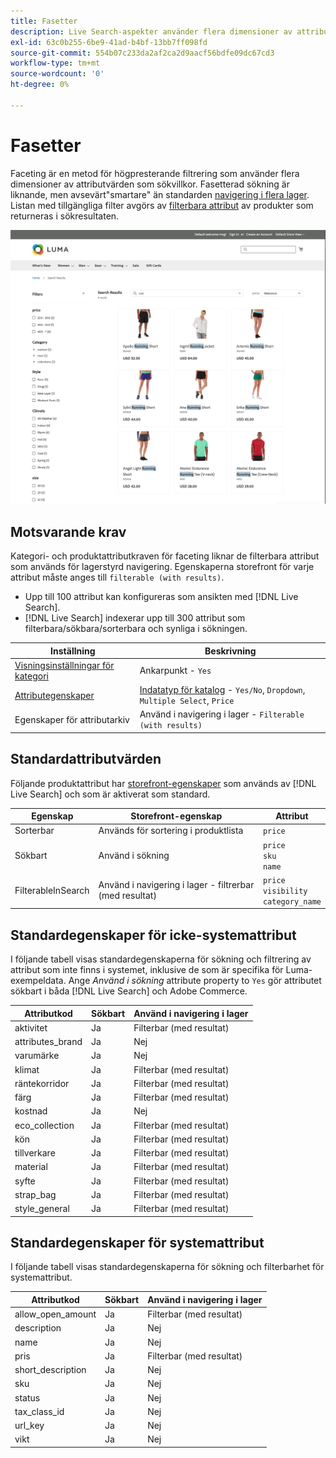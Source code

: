 ```yaml
---
title: Fasetter
description: Live Search-aspekter använder flera dimensioner av attributvärden som sökvillkor.
exl-id: 63c0b255-6be9-41ad-b4bf-13bb7ff098fd
source-git-commit: 554b07c233da2af2ca2d9aacf56bdfe09dc67cd3
workflow-type: tm+mt
source-wordcount: '0'
ht-degree: 0%

---
```


# Fasetter

Faceting är en metod för högpresterande filtrering som använder flera dimensioner av attributvärden som sökvillkor. Fasetterad sökning är liknande, men avsevärt&quot;smartare&quot; än standarden [navigering i flera lager](https://docs.magento.com/user-guide/catalog/navigation-layered.html). Listan med tillgängliga filter avgörs av [filterbara attribut](https://docs.magento.com/user-guide/catalog/navigation-layered-filterable-attributes.html) av produkter som returneras i sökresultaten.

![Filtrerade sökresultat](assets/storefront-search-results-run.png)

## Motsvarande krav

Kategori- och produktattributkraven för faceting liknar de filterbara attribut som används för lagerstyrd navigering. Egenskaperna storefront för varje attribut måste anges till `filterable (with results)`.

* Upp till 100 attribut kan konfigureras som ansikten med [!DNL Live Search].
* [!DNL Live Search] indexerar upp till 300 attribut som filterbara/sökbara/sorterbara och synliga i sökningen.

| Inställning | Beskrivning |
|--- |--- |
| [Visningsinställningar för kategori](https://docs.magento.com/user-guide/catalog/categories-display-settings.html) | Ankarpunkt - `Yes` |
| [Attributegenskaper](https://docs.magento.com/user-guide/stores/attribute-product-create.html) | [Indatatyp för katalog](https://docs.magento.com/user-guide/stores/attributes-input-types.html) - `Yes/No`, `Dropdown`, `Multiple Select`, `Price` |
| Egenskaper för attributarkiv | Använd i navigering i lager - `Filterable (with results)` |

## Standardattributvärden

Följande produktattribut har [storefront-egenskaper](https://docs.magento.com/user-guide/stores/attributes-product.html) som används av [!DNL Live Search] och som är aktiverat som standard.

| Egenskap | Storefront-egenskap | Attribut |
|---|---|---|
| Sorterbar | Används för sortering i produktlista | `price` |
| Sökbart | Använd i sökning | `price` <br />`sku`<br />`name` |
| FilterableInSearch | Använd i navigering i lager - filtrerbar (med resultat) | `price`<br />`visibility`<br />`category_name` |

## Standardegenskaper för icke-systemattribut

I följande tabell visas standardegenskaperna för sökning och filtrering av attribut som inte finns i systemet, inklusive de som är specifika för Luma-exempeldata. Ange *Använd i sökning* attribute property to `Yes` gör attributet sökbart i båda [!DNL Live Search] och Adobe Commerce.

| Attributkod | Sökbart | Använd i navigering i lager |
|--- |--- |--- |
| aktivitet | Ja | Filterbar (med resultat) |
| attributes_brand | Ja | Nej |
| varumärke | Ja | Nej |
| klimat | Ja | Filterbar (med resultat) |
| räntekorridor | Ja | Filterbar (med resultat) |
| färg | Ja | Filterbar (med resultat) |
| kostnad | Ja | Nej |
| eco_collection | Ja | Filterbar (med resultat) |
| kön | Ja | Filterbar (med resultat) |
| tillverkare | Ja | Filterbar (med resultat) |
| material | Ja | Filterbar (med resultat) |
| syfte | Ja | Filterbar (med resultat) |
| strap_bag | Ja | Filterbar (med resultat) |
| style_general | Ja | Filterbar (med resultat) |

## Standardegenskaper för systemattribut

I följande tabell visas standardegenskaperna för sökning och filterbarhet för systemattribut.

| Attributkod | Sökbart | Använd i navigering i lager |
|--- |--- |--- |
| allow_open_amount | Ja | Filterbar (med resultat) |
| description | Ja | Nej |
| name | Ja | Nej |
| pris | Ja | Filterbar (med resultat) |
| short_description | Ja | Nej |
| sku | Ja | Nej |
| status | Ja | Nej |
| tax_class_id | Ja | Nej |
| url_key | Ja | Nej |
| vikt | Ja | Nej |
